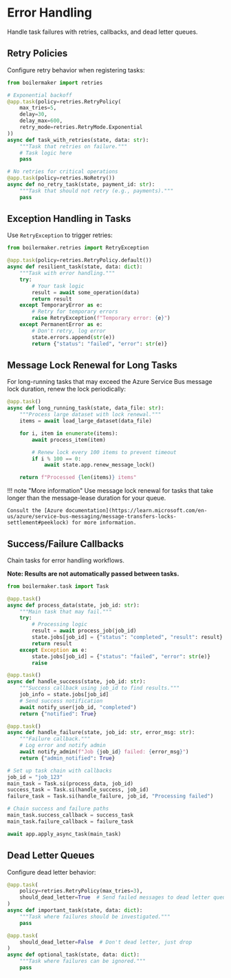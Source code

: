 # Error Handling

Handle task failures with retries, callbacks, and dead letter queues.

## Retry Policies

Configure retry behavior when registering tasks:

```python
from boilermaker import retries

# Exponential backoff
@app.task(policy=retries.RetryPolicy(
    max_tries=5,
    delay=30,
    delay_max=600,
    retry_mode=retries.RetryMode.Exponential
))
async def task_with_retries(state, data: str):
    """Task that retries on failure."""
    # Task logic here
    pass

# No retries for critical operations
@app.task(policy=retries.NoRetry())
async def no_retry_task(state, payment_id: str):
    """Task that should not retry (e.g., payments)."""
    pass
```

## Exception Handling in Tasks

Use `RetryException` to trigger retries:

```python
from boilermaker.retries import RetryException

@app.task(policy=retries.RetryPolicy.default())
async def resilient_task(state, data: dict):
    """Task with error handling."""
    try:
        # Your task logic
        result = await some_operation(data)
        return result
    except TemporaryError as e:
        # Retry for temporary errors
        raise RetryException(f"Temporary error: {e}")
    except PermanentError as e:
        # Don't retry, log error
        state.errors.append(str(e))
        return {"status": "failed", "error": str(e)}
```

## Message Lock Renewal for Long Tasks

For long-running tasks that may exceed the Azure Service Bus message lock duration, renew the lock periodically:

```python
@app.task()
async def long_running_task(state, data_file: str):
    """Process large dataset with lock renewal."""
    items = await load_large_dataset(data_file)

    for i, item in enumerate(items):
        await process_item(item)

        # Renew lock every 100 items to prevent timeout
        if i % 100 == 0:
            await state.app.renew_message_lock()

    return f"Processed {len(items)} items"
```

!!! note "More information"
    Use message lock renewal for tasks that take longer than the message-lease duration for your queue.

    Consult the [Azure documentation](https://learn.microsoft.com/en-us/azure/service-bus-messaging/message-transfers-locks-settlement#peeklock) for more information.

## Success/Failure Callbacks

Chain tasks for error handling workflows.

**Note: Results are not automatically passed between tasks.**

```python
from boilermaker.task import Task

@app.task()
async def process_data(state, job_id: str):
    """Main task that may fail."""
    try:
        # Processing logic
        result = await process_job(job_id)
        state.jobs[job_id] = {"status": "completed", "result": result}
        return result
    except Exception as e:
        state.jobs[job_id] = {"status": "failed", "error": str(e)}
        raise

@app.task()
async def handle_success(state, job_id: str):
    """Success callback using job_id to find results."""
    job_info = state.jobs[job_id]
    # Send success notification
    await notify_user(job_id, "completed")
    return {"notified": True}

@app.task()
async def handle_failure(state, job_id: str, error_msg: str):
    """Failure callback."""
    # Log error and notify admin
    await notify_admin(f"Job {job_id} failed: {error_msg}")
    return {"admin_notified": True}

# Set up task chain with callbacks
job_id = "job_123"
main_task = Task.si(process_data, job_id)
success_task = Task.si(handle_success, job_id)
failure_task = Task.si(handle_failure, job_id, "Processing failed")

# Chain success and failure paths
main_task.success_callback = success_task
main_task.failure_callback = failure_task

await app.apply_async_task(main_task)
```

## Dead Letter Queues

Configure dead letter behavior:

```python
@app.task(
    policy=retries.RetryPolicy(max_tries=3),
    should_dead_letter=True  # Send failed messages to dead letter queue
)
async def important_task(state, data: dict):
    """Task where failures should be investigated."""
    pass

@app.task(
    should_dead_letter=False  # Don't dead letter, just drop
)
async def optional_task(state, data: dict):
    """Task where failures can be ignored."""
    pass
```